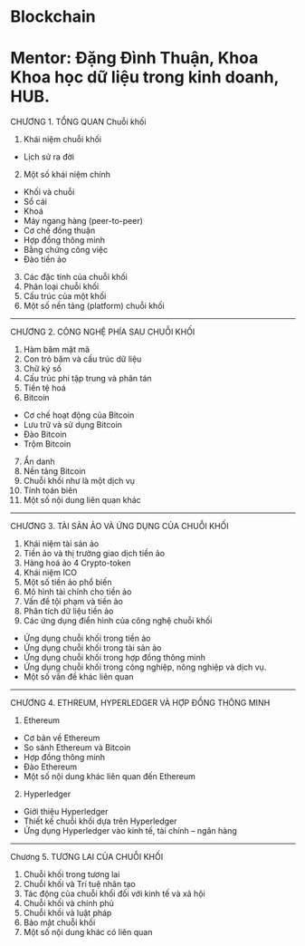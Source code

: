 # Blockchain
# Mentor: Đặng Đình Thuận, Khoa Khoa học dữ liệu trong kinh doanh, HUB.

CHƯƠNG 1.  TỔNG QUAN Chuỗi khối
1. Khái niệm chuỗi khối
- Lịch sử ra đời
2. Một số khái niệm chính
- Khối và chuỗi
- Sổ cái
- Khoá
- Máy ngang hàng (peer-to-peer)
- Cơ chế đồng thuận 
- Hợp đồng thông minh
- Bằng chứng công việc
- Đào tiền ảo
3. Các đặc tính của chuỗi khối
4. Phân loại chuỗi khối
5. Cấu trúc của một khối 
6. Một số nền tảng (platform) chuỗi khối 

------------------------------------------

CHƯƠNG 2.  CÔNG NGHỆ PHÍA SAU CHUỖI KHỐI
1. Hàm băm mật mã
2. Con trỏ băm và cấu trúc dữ liệu
3. Chữ ký số
4. Cấu trúc phi tập trung và phân tán
5. Tiền tệ hoá
6. Bitcoin
- Cơ chế hoạt động của Bitcoin
- Lưu trữ và sử dụng Bitcoin
- Đào Bitcoin
- Trộm Bitcoin
7. Ẩn danh
8. Nền tảng Bitcoin
9. Chuỗi khối như là một dịch vụ
10. Tính toán biên
11. Một số nội dung liên quan khác

------------------------------------------

CHƯƠNG 3.  TÀI SẢN ẢO VÀ ỨNG DỤNG CỦA CHUỖI KHỐI
1. Khái niệm tài sản ảo
2. Tiền ảo và thị trường giao dịch tiền ảo
3. Hàng hoá ảo
4  Crypto-token
5. Khái niệm ICO
6. Một số tiền ảo phổ biến
7. Mô hình tài chính cho tiền ảo
8. Vấn đề tội phạm và tiền ảo
9. Phân tích dữ liệu tiền ảo
10. Các ứng dụng điển hình của công nghệ chuỗi khối
- Ứng dụng chuỗi khối trong tiền ảo
- Ứng dụng chuỗi khối trong tài sản ảo
- Ứng dụng chuỗi khối trong hợp đồng thông minh
- Ứng dụng chuỗi khối trong công nghiệp, nông nghiệp và dịch vụ.
- Một số vấn đề khác liên quan

------------------------------------------

CHƯƠNG 4. ETHREUM, HYPERLEDGER VÀ HỢP ĐỒNG THÔNG MINH
1. Ethereum
- Cơ bản về Ethereum
- So sánh Ethereum và Bitcoin
- Hợp đồng thông minh
- Đào Ethereum
- Một số nội dung khác liên quan đến Ethereum
2. Hyperledger
- Giới thiệu Hyperledger
- Thiết kế chuỗi khối dựa trên Hyperledger
- Ứng dụng Hyperledger vào kinh tế, tài chính – ngân hàng

------------------------------------------

Chương 5. TƯƠNG LAI CỦA CHUỖI KHỐI
1. Chuỗi khối trong tương lai
2. Chuỗi khối và Trí tuệ nhân tạo
3. Tác động của chuỗi khối đối với kinh tế và xã hội
4. Chuỗi khối và chính phủ
5. Chuỗi khối và luật pháp
6. Bảo mật chuỗi khối
7. Một số nội dung khác có liên quan 
